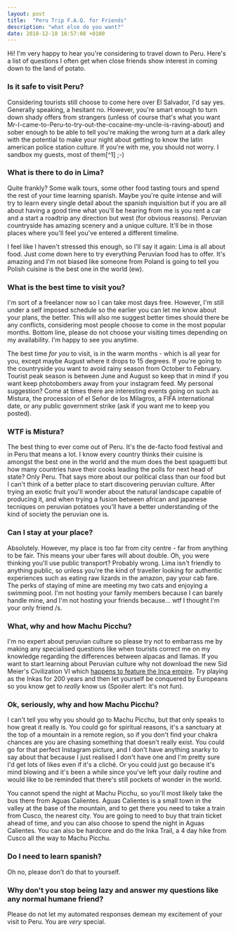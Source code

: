 ```yaml
---
layout: post
title:  "Peru Trip F.A.Q. for Friends"
description: "what else do you want?"
date: 2018-12-18 16:57:08 +0100
---
```


Hi! I'm very happy to hear you're considering to travel down to Peru. Here's a list of questions I often get when close friends show interest in coming down to the land of potato.

### Is it safe to visit Peru?

Considering tourists still choose to come here over El Salvador, I'd say yes. Generally speaking, a hesitant no. However, you're smart enough to turn down shady offers from strangers (unless of course that's what you want Mr-I-came-to-Peru-to-try-out-the-cocaine-my-uncle-is-raving-about) and sober enough to be able to tell you're making the wrong turn at a dark alley with the potential to make your night about getting to know the latin american police station culture. If you're with me, you should not worry. I sandbox my guests, most of them[^1] ;-)

### What is there to do in Lima?

Quite frankly? Some walk tours, some other food tasting tours and spend the rest of your time learning spanish. Maybe you're quite intense and will try to learn every single detail about the spanish inquisition but if you are all about having a good time what you'll be hearing from me is you rent a car and a start a roadtrip any direction but west (for obvious reasons). Peruvian countryside has amazing scenery and a unique culture. It'll be in those places where you'll feel you've entered a different timeline.

I feel like I haven't stressed this enough, so I'll say it again: Lima is all about food. Just come down here to try everything Peruvian food has to offer. It's amazing and I'm not biased like someone from Poland is going to tell you Polish cuisine is the best one in the world (ew).

### What is the best time to visit you?

I'm sort of a freelancer now so I can take most days free. However, I'm still under a self imposed schedule so the earlier you can let me know about your plans, the better. This will also me suggest better times should there be any conflicts, considering most people choose to come in the most popular months. Bottom line, please do not choose your visiting times depending on my availability. I'm happy to see you anytime.

The best time _for you_ to visit, is in the warm months - which is all year for you, except maybe August where it drops to 15 degrees. If you're going to the countryside you want to avoid rainy season from October to February. Tourist peak season is between June and August so keep that in mind if you want keep photobombers away from your instagram feed. My personal suggestion? Come at times there are interesting events going on such as Mistura, the procession of el Señor de los Milagros, a FIFA international date, or any public government strike (ask if you want me to keep you posted).

### WTF is Mistura?

The best thing to ever come out of Peru. It's the de-facto food festival and in Peru that means a lot. I know every country thinks their cuisine is amongst the best one in the world and the mum does the best spaguetti but how many countries have their cooks leading the polls for next head of state? Only Peru. That says more about our political class than our food but I can't think of a better place to start discovering peruvian culture. After trying an exotic fruit you'll wonder about the natural landscape capable of producing it, and when trying a fusion between african and japanese tecniques on peruvian potatoes you'll have a better understanding of the kind of society the peruvian one is.

### Can I stay at your place?

Absolutely. However, my place is too far from city centre - far from anything to be fair. This means your uber fares will about double. Oh, you were thinking you'll use public transport? Probably wrong. Lima isn't friendly to anything public, so unless you're the kind of traveller looking for authentic experiences such as eating raw lizards in the amazon, pay your cab fare. The perks of staying of mine are meeting my two cats and enjoying a swimming pool. I'm not hosting your family members because I can barely handle mine, and I'm not hosting your friends because... wtf I thought I'm your only friend /s.

### What, why and how Machu Picchu?

I'm no expert about peruvian culture so please try not to embarrass me by making any specialised questions like when tourists correct me on my knowledge regarding the differences between alpacas and llamas. If you want to start learning about Peruvian culture why not download the new Sid Meier's Civilization VI which [happens to feature the Inca empire](https://www.youtube.com/watch?v=exGFiectofk). Try playing as the Inkas for 200 years and then let yourself be conquered by Europeans so you know get to _really_ know us (Spoiler alert: it's not fun).

### Ok, seriously, why and how Machu Picchu?

I can't tell you why you should go to Machu Picchu, but that only speaks to how great it really is. You could go for spiritual reasons, it's a sanctuary at the top of a mountain in a remote region, so if you don't find your chakra chances are you are chasing something that doesn't really exist. You could go for that perfect Instagram picture, and I don't have anything snarky to say about that because I just realised I don't have one and I'm pretty sure I'd get lots of likes even if it's a cliché. Or you could just go because it's mind blowing and it's been a while since you've left your daily routine and would like to be reminded that there's still pockets of wonder in the world.

You cannot spend the night at Machu Picchu, so you'll most likely take the bus there from Aguas Calientes. Aguas Calientes is a small town in the valley at the base of the mountain, and to get there you need to take a train from Cusco, the nearest city. You are going to need to buy that train ticket ahead of time, and you can also choose to spend the night in Aguas Calientes. You can also be hardcore and do the Inka Trail, a 4 day hike from Cusco all the way to Machu Picchu.

### Do I need to learn spanish?

Oh no, please don't do that to yourself.

### Why don't you stop being lazy and answer my questions like any normal humane friend?

Please do not let my automated responses demean my excitement of your visit to Peru. You are _very_ special.
